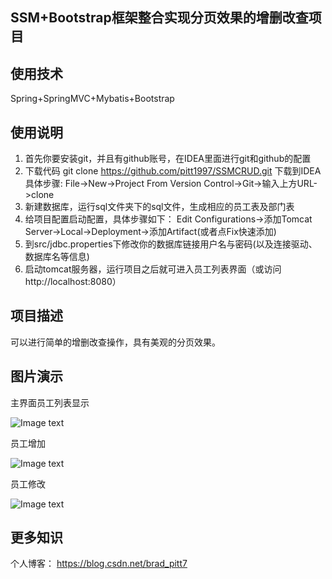## SSM+Bootstrap框架整合实现分页效果的增删改查项目

## 使用技术
Spring+SpringMVC+Mybatis+Bootstrap

## 使用说明

1. 首先你要安装git，并且有github账号，在IDEA里面进行git和github的配置
2. 下载代码 git clone https://github.com/pitt1997/SSMCRUD.git 下载到IDEA
   具体步骤: File->New->Project From Version Control->Git->输入上方URL->clone
3. 新建数据库，运行sql文件夹下的sql文件，生成相应的员工表及部门表
4. 给项目配置启动配置，具体步骤如下：
   Edit Configurations->添加Tomcat Server->Local->Deployment->添加Artifact(或者点Fix快速添加)
5. 到src/jdbc.properties下修改你的数据库链接用户名与密码(以及连接驱动、数据库名等信息)
6. 启动tomcat服务器，运行项目之后就可进入员工列表界面（或访问http://localhost:8080）

## 项目描述
可以进行简单的增删改查操作，具有美观的分页效果。

## 图片演示
主界面员工列表显示

![Image text](https://github.com/pitt1997/SSMCRUD/blob/master/showimgs/list.png)

员工增加

![Image text](https://github.com/pitt1997/SSMCRUD/blob/master/showimgs/add.png)

员工修改

![Image text](https://github.com/pitt1997/SSMCRUD/blob/master/showimgs/update.png)



## 更多知识
个人博客： https://blog.csdn.net/brad_pitt7


